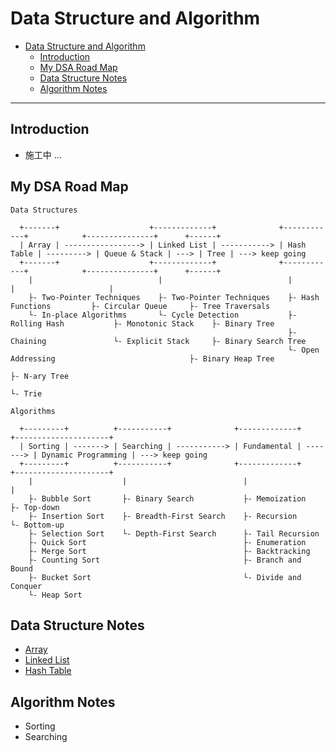 # Data Structure and Algorithm

- [Data Structure and Algorithm](#data-structure-and-algorithm)
  - [Introduction](#introduction)
  - [My DSA Road Map](#my-dsa-road-map)
  - [Data Structure Notes](#data-structure-notes)
  - [Algorithm Notes](#algorithm-notes)

---
## Introduction

- 施工中 ...

## My DSA Road Map

```
Data Structures

  +-------+                    +-------------+              +------------+            +---------------+      +------+
  | Array | -----------------> | Linked List | -----------> | Hash Table | ---------> | Queue & Stack | ---> | Tree | ---> keep going
  +-------+                    +-------------+              +------------+            +---------------+      +------+
    |                            |                            |                         |                     |
    ├- Two-Pointer Techniques    ├- Two-Pointer Techniques    ├- Hash Functions         ├- Circular Queue     ├- Tree Traversals
    └- In-place Algorithms       └- Cycle Detection           ├- Rolling Hash           ├- Monotonic Stack    ├- Binary Tree
                                                              ├- Chaining               └- Explicit Stack     ├- Binary Search Tree
                                                              └- Open Addressing                              ├- Binary Heap Tree
                                                                                                              ├- N-ary Tree
                                                                                                              └- Trie

Algorithms

  +---------+          +-----------+              +-------------+          +---------------------+
  | Sorting | -------> | Searching | -----------> | Fundamental | -------> | Dynamic Programming | ---> keep going
  +---------+          +-----------+              +-------------+          +---------------------+
    |                    |                          |                        |
    ├- Bubble Sort       ├- Binary Search           ├- Memoization           ├- Top-down
    ├- Insertion Sort    ├- Breadth-First Search    ├- Recursion             └- Bottom-up
    ├- Selection Sort    └- Depth-First Search      ├- Tail Recursion    
    ├- Quick Sort                                   ├- Enumeration       
    ├- Merge Sort                                   ├- Backtracking      
    ├- Counting Sort                                ├- Branch and Bound  
    ├- Bucket Sort                                  └- Divide and Conquer
    └- Heap Sort
```

## Data Structure Notes

- [Array](./notes/array.md)
- [Linked List](./notes/linked-list.md)
- [Hash Table](./notes/hash-table.md)

## Algorithm Notes

- Sorting
- Searching